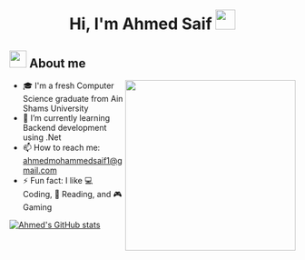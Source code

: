 
<h1 align="center"><b>Hi, I'm Ahmed Saif </b><img src="https://media.giphy.com/media/hvRJCLFzcasrR4ia7z/giphy.gif" width="35"></h1>

## <picture><img src = "https://github.com/7oSkaaa/7oSkaaa/blob/main/Images/about_me.gif?raw=true" width = 30px></picture> About me

<picture> <img align="right" src="https://media.giphy.com/media/SWoSkN6DxTszqIKEqv/giphy.gif" width = 300px></picture>


- 🎓 I'm a fresh Computer Science graduate from Ain Shams University
- 🌱 I’m currently learning Backend development using .Net
- 📫 How to reach me: ahmedmohammedsaif1@gmail.com
- ⚡ Fun fact: I like 💻 Coding, 📖 Reading, and 🎮 Gaming



[![Ahmed's GitHub stats](https://github-readme-stats.vercel.app/api?username=AhmedSaif2)](https://github.com/anuraghazra/github-readme-stats)


